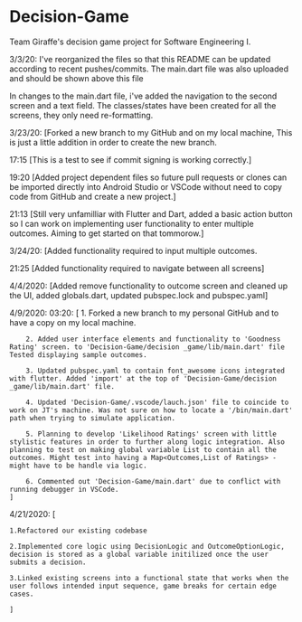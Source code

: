 # Decision-Game
Team Giraffe's decision game project for Software Engineering I.

3/3/20: I've reorganized the files so that this README can be updated according to recent pushes/commits. The main.dart file was also uploaded and should be shown above this file

In changes to the main.dart file, i've added the navigation to the second screen and a text field. The classes/states have been created for all the screens, they only need re-formatting.

3/23/20: [Forked a new branch to my GitHub and on my local machine, This is just a little addition in order to create the new branch.

17:15 [This is a test to see if commit signing is working correctly.]


19:20 [Added project dependent files so future pull requests or clones can be imported directly into Android Studio or VSCode without need to copy code from GitHub and create a new project.]

21:13 [Still very unfamilliar with Flutter and Dart, added a basic action button so I can work on implementing user functionality to enter multiple outcomes. Aiming to get started on that tommorow.]

3/24/20: [Added functionality required to input multiple outcomes.

21:25 [Added functionality required to navigate between all screens]

4/4/2020: [Added remove functionality to outcome screen and cleaned up the UI, added globals.dart, updated pubspec.lock and pubspec.yaml]

4/9/2020:
    03:20: 
    [
        1. Forked a new branch to my personal GitHub and to have a copy on my local machine. 

        2. Added user interface elements and functionality to 'Goodness Rating' screen. to 'Decision-Game/decision _game/lib/main.dart' file Tested displaying sample outcomes.
        
        3. Updated pubspec.yaml to contain font_awesome icons integrated with flutter. Added 'import' at the top of 'Decision-Game/decision _game/lib/main.dart' file.

        4. Updated 'Decision-Game/.vscode/lauch.json' file to coincide to work on JT's machine. Was not sure on how to locate a '/bin/main.dart' path when trying to simulate application.

        5. Planning to develop 'Likelihood Ratings' screen with little stylistic features in order to further along logic integration. Also planning to test on making global variable List to contain all the outcomes. Might test into having a Map<Outcomes,List of Ratings> - might have to be handle via logic. 

        6. Commented out 'Decision-Game/main.dart' due to conflict with running debugger in VSCode.
    ]
4/21/2020:
  [
  
    1.Refactored our existing codebase
    
    2.Implemented core logic using DecisionLogic and OutcomeOptionLogic, decision is stored as a global variable initilized once the user submits a decision.
    
    3.Linked existing screens into a functional state that works when the user follows intended input sequence, game breaks for certain edge cases.
    
    ]
